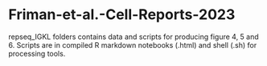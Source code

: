 # Friman-et-al.-Cell-Reports-2023
repseq_IGKL folders contains data and scripts for producing figure 4, 5 and 6. Scripts are in compiled R markdown notebooks (.html) and shell (.sh) for processing tools.
